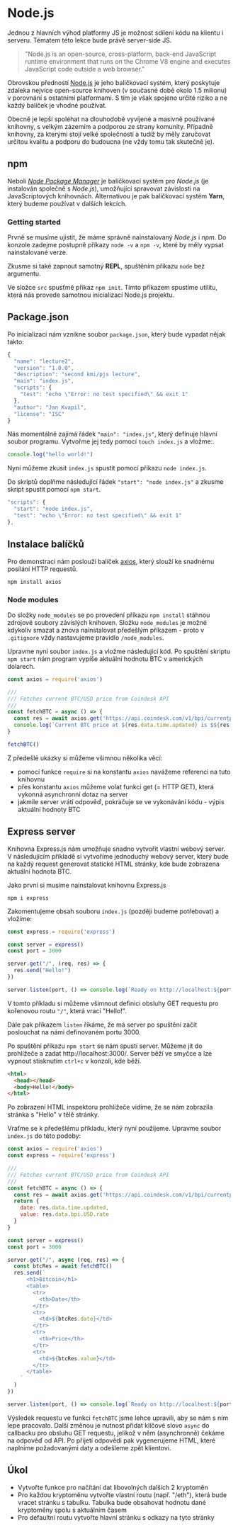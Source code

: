 # Node.js

Jednou z hlavních výhod platformy JS je možnost sdílení kódu na klientu i serveru. Tématem této lekce bude právě server-side JS.

> "Node.js is an open-source, cross-platform, back-end JavaScript runtime environment that runs on the Chrome V8 engine and executes JavaScript code outside a web browser."

Obrovskou předností [Node.js](https://nodejs.org/en/) je jeho balíčkovací systém, který poskytuje zdaleka nejvíce open-source knihoven (v současné době okolo 1.5 milionu) v porovnání s ostatními platformami. S tím je však spojeno určité riziko a ne každý balíček je vhodné používat. 

Obecně je lepší spoléhat na dlouhodobě vyvíjené a masivně používané knihovny, s velkým zázemím a podporou ze strany komunity. Případně knihovny, za kterými stojí velké společností a tudíž by měly zaručovat určitou kvalitu a podporu do budoucna (ne vždy tomu tak skutečně je).

## npm

Neboli [*Node Package Manager*](https://www.npmjs.com/) je balíčkovací systém pro *Node.js* (je instalován společně s *Node.js*), umožňující spravovat závislosti na JavaScriptových knihovnách. Alternativou je pak balíčkovací systém **Yarn**, který budeme používat v dalších lekcích.

### Getting started

Prvně se musíme ujistit, že máme správně nainstalovaný *Node.js* i *npm*. Do konzole zadejme postupně příkazy `node -v` a `npm -v`, které by měly vypsat nainstalované verze.

Zkusme si také zapnout samotný **REPL**, spuštěním příkazu `node` bez argumentu.

Ve složce `src` spusťmě příkaz `npm init`. Tímto příkazem spustíme utilitu, která nás provede samotnou inicializací Node.js projektu.

## Package.json

Po inicializaci nám vznikne soubor `package.json`, který bude vypadat nějak takto:

```javascript
{
  "name": "lecture2",
  "version": "1.0.0",
  "description": "second kmi/pjs lecture",
  "main": "index.js",
  "scripts": {
    "test": "echo \"Error: no test specified\" && exit 1"
  },
  "author": "Jan Kvapil",
  "license": "ISC"
}
```

Nás momentálně zajímá řádek `"main": "index.js"`, který definuje hlavní soubor programu. Vytvořme jej tedy pomocí `touch index.js` a vložme:.

```javascript
console.log("hello world!")
```

Nyní můžeme zkusit `index.js` spustit pomocí příkazu `node index.js`.

Do skriptů doplňme následující řádek `"start": "node index.js"` a zkusme skript spustit pomocí `npm start`.

```javascript
"scripts": {
  "start": "node index.js",
  "test": "echo \"Error: no test specified\" && exit 1"
},
```
## Instalace balíčků

Pro demonstraci nám poslouží balíček [axios](https://www.npmjs.com/package/axios), který slouží ke snadnému posílání HTTP requestů.

```
npm install axios
```

### Node modules

Do složky `node_modules` se po provedení příkazu `npm install` stáhnou zdrojové soubory závislých knihoven. Složku `node_modules` je možné kdykoliv smazat a znova nainstalovat předešlým příkazem - proto v `.gitignore` vždy nastavujeme pravidlo `/node_modules`.

Upravme nyní soubor `index.js` a vložme následující kód. Po spuštění skriptu `npm start` nám program vypíše aktuální hodnotu BTC v amerických dolarech.

```javascript
const axios = require('axios')

///
/// Fetches current BTC/USD price from Coindesk API
/// 
const fetchBTC = async () => {
  const res = await axios.get('https://api.coindesk.com/v1/bpi/currentprice/btc.json')
  console.log(`Current BTC price at ${res.data.time.updated} is $${res.data.bpi.USD.rate}.`)
}

fetchBTC()
```
Z předešlé ukázky si můžeme všimnou několika věcí: 

* pomocí funkce `require` si na konstantu `axios` navážeme referenci na tuto knihovnu 
* přes konstantu `axios` můžeme volat funkci get (= HTTP GET), která vykonná asynchronní dotaz na server
* jakmile server vrátí odpověď, pokračuje se ve vykonávání kódu - výpis aktuální hodnoty BTC

## Express server

Knihovna Express.js nám umožňuje snadno vytvořit vlastní webový server. V následujícím příkladě si vytvoříme jednoduchý webový server, který bude na každý request generovat statické HTML stránky, kde bude zobrazena aktuální hodnota BTC. 

Jako první si musíme nainstalovat knihovnu Express.js

```
npm i express
```

Zakomentujeme obsah souboru `index.js` (později budeme potřebovat) a vložíme:

```javascript
const express = require('express')

const server = express()
const port = 3000

server.get("/", (req, res) => {
  res.send("Hello!")
})

server.listen(port, () => console.log(`Ready on http://localhost:${port}/...`)) 
```

V tomto příkladu si můžeme všimnout definici obsluhy GET requestu pro kořenovou routu `"/"`, která vrací "Hello!".

Dále pak příkazem `listen` říkáme, že má server po spuštění začít poslouchat na námi definovaném portu 3000.

Po spuštění příkazu `npm start` se nám spustí server. Můžeme jít do prohlížeče a zadat http://localhost:3000/. Server běží ve smyčce a lze vypnout stisknutím `ctrl+c` v konzoli, kde běží. 


```html
<html>
  <head></head>
  <body>Hello!</body>
</html>
```

Po zobrazení HTML inspektoru prohlížeče vidíme, že se nám zobrazila stránka s "Hello" v tělě stránky.

Vraťme se k předešlému příkladu, který nyní použijeme. Upravme soubor `index.js` do této podoby:

```javascript
const axios = require('axios')
const express = require('express')

///
/// Fetches current BTC/USD price from Coindesk API
/// 
const fetchBTC = async () => {
  const res = await axios.get('https://api.coindesk.com/v1/bpi/currentprice/btc.json')
  return {
    date: res.data.time.updated, 
    value: res.data.bpi.USD.rate
  }
}

const server = express()
const port = 3000

server.get("/", async (req, res) => {
  const btcRes = await fetchBTC()
  res.send(`
      <h1>Bitcoin</h1>
      <table>
        <tr>
          <th>Date</th>
        </tr>
        <tr>
          <td>${btcRes.date}</td>
        </tr>
        <tr>
          <th>Price</th>
        </tr>
        <tr>
          <td>${btcRes.value}</td>
        </tr>
      </table>
    `
  )
})

server.listen(port, () => console.log(`Ready on http://localhost:${port}/...`)) 
```

Výsledek requestu ve funkci `fetchBTC` jsme lehce upravili, aby se nám s ním lepe pracovalo. Další změnou je nutnost přidat klíčové slovo `async` do callbacku pro obsluhu GET requestu, jelikož v něm (asynchronně) čekáme na odpověď od API. Po přijetí odpovědi pak vygenerujeme HTML, které naplníme požadovanými daty a odešleme zpět klientovi.

## Úkol

* Vytvořte funkce pro načítání dat libovolných dalších 2 kryptoměn
* Pro každou kryptoměnu vytvořte vlastní routu (např. "/eth"), která bude vracet stránku s tabulku. Tabulka bude obsahovat hodnotu dané kryptoměny spolu s aktuálním časem
* Pro defaultní routu vytvořte hlavní stránku s odkazy na tyto stránky 



